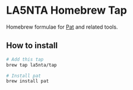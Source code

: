 # LA5NTA Homebrew Tap

Homebrew formulae for [Pat](https://github.com/la5nta/pat) and related tools.

## How to install

```bash
# Add this tap
brew tap la5nta/tap

# Install pat
brew install pat
```
